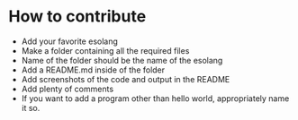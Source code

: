 # How to contribute
 
- Add your favorite esolang
- Make a folder containing all the required files
- Name of the folder should be the name of the esolang
- Add a README.md inside of the folder
- Add screenshots of the code and output in the README
- Add plenty of comments
- If you want to add a program other than hello world, appropriately name it so.

